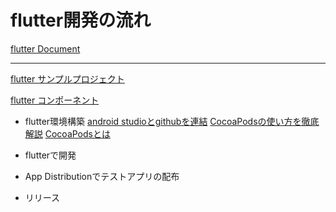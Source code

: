 # flutter開発の流れ

[flutter Document](https://docs.flutter.dev/)

---
[flutter サンプルプロジェクト](https://flutter.github.io/samples/#)

[flutter コンポーネント](https://gallery.flutter.dev/#/)




- flutter環境構築
[android studioとgithubを連結](https://www.mechengjp.com/%E3%80%90flutter%E3%80%91android-studio%E3%81%A8github%E3%82%92%E9%80%A3%E6%90%BA%E3%81%99%E3%82%8B%E6%96%B9%E6%B3%95/)
[CocoaPodsの使い方を徹底解説](https://ios-docs.dev/cocoapods/)
[CocoaPodsとは](https://guides.cocoapods.org/using/getting-started.html#installation)

- flutterで開発
- App Distributionでテストアプリの配布
- リリース
